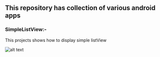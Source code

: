 ## This repository has collection of various android apps


### SimpleListView:- 
This projects shows how to display simple listView

![alt text](https://github.com/puneetverma24/Android/blob/master/SimpleListView/device-2018-06-22-102618.png=150x150)

